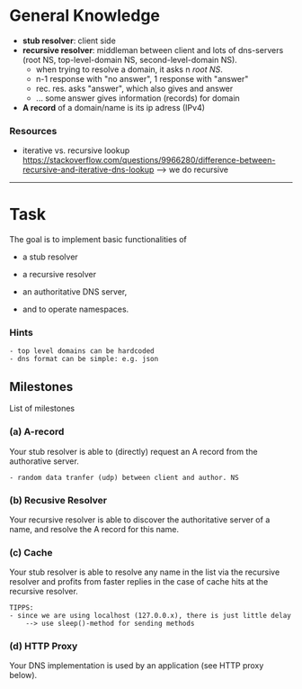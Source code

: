 # General Knowledge
- **stub resolver**: client side
- **recursive resolver**: middleman between client and lots of dns-servers (root NS, top-level-domain NS, second-level-domain NS). 
    - when trying to resolve a domain, it asks n *root NS*.
    - n-1 response with "no answer", 1 response with "answer"
    - rec. res. asks "answer", which also gives and answer
    - ... some answer gives information (records) for domain
- **A record** of a domain/name is its ip adress (IPv4)


### Resources
- iterative vs. recursive lookup https://stackoverflow.com/questions/9966280/difference-between-recursive-and-iterative-dns-lookup
    --> we do recursive


----------------------------------------------------------------------

# Task
The goal is to implement basic functionalities of 
- a stub resolver
- a recursive resolver
- an authoritative DNS server, 
    
- and to operate namespaces.

### Hints
    - top level domains can be hardcoded
    - dns format can be simple: e.g. json


## Milestones
List of milestones 

### (a) A-record
Your stub resolver is able to (directly) request an A record from the authorative server.

    - random data tranfer (udp) between client and author. NS


### (b) Recusive Resolver
Your recursive resolver is able to discover the authoritative server of a name, and resolve the A record for this name.

### (c) Cache
Your stub resolver is able to resolve any name in the list via the recursive resolver and profits from faster replies in the case of cache hits at the recursive resolver.

    TIPPS:
    - since we are using localhost (127.0.0.x), there is just little delay
        --> use sleep()-method for sending methods


### (d) HTTP Proxy
Your DNS implementation is used by an application (see HTTP proxy below).
